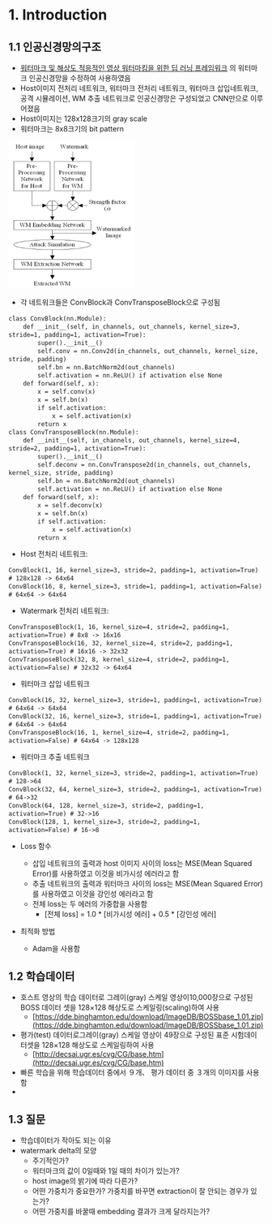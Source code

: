 # 1. Introduction
## 1.1 인공신경망의구조
- [워터마크 및 해상도 적응적인 영상 워터마킹을 위한 딥 러닝 프레임워크](https://scienceon.kisti.re.kr/commons/util/originalView.do?cn=JAKO202011263332864&dbt=JAKO&koi=KISTI1.1003%2FJNL.JAKO202011263332864)
   의 워터마크 인공신경망을 수정하여 사용하였음
- Host이미지 전처리 네트워크, 워터마크 전처리 네트워크, 워터마크 삽입네트워크, 공격 시뮬레이션, WM 추출 네트워크로 인공신경망은 구성되었고 CNN만으로 이루어졌음
- Host이미지는 128x128크기의 gray scale
- 워터마크는 8x8크기의 bit pattern

<img width="250" src="framework.png">

- 각 네트워크들은 ConvBlock과 ConvTransposeBlock으로 구성됨
```
class ConvBlock(nn.Module):
    def __init__(self, in_channels, out_channels, kernel_size=3, stride=1, padding=1, activation=True):
        super().__init__()
        self.conv = nn.Conv2d(in_channels, out_channels, kernel_size, stride, padding)
        self.bn = nn.BatchNorm2d(out_channels)
        self.activation = nn.ReLU() if activation else None
    def forward(self, x):
        x = self.conv(x)
        x = self.bn(x)
        if self.activation:
            x = self.activation(x)
        return x
class ConvTransposeBlock(nn.Module):
    def __init__(self, in_channels, out_channels, kernel_size=4, stride=2, padding=1, activation=True):
        super().__init__()
        self.deconv = nn.ConvTranspose2d(in_channels, out_channels, kernel_size, stride, padding)
        self.bn = nn.BatchNorm2d(out_channels)
        self.activation = nn.ReLU() if activation else None
    def forward(self, x):
        x = self.deconv(x)
        x = self.bn(x)
        if self.activation:
            x = self.activation(x)
        return x
```

- Host 전처리 네트워크:
```
ConvBlock(1, 16, kernel_size=3, stride=2, padding=1, activation=True) # 128x128 -> 64x64
ConvBlock(16, 8, kernel_size=3, stride=1, padding=1, activation=False) # 64x64 -> 64x64
```
- Watermark 전처리 네트워크:
```
ConvTransposeBlock(1, 16, kernel_size=4, stride=2, padding=1, activation=True) # 8x8 -> 16x16
ConvTransposeBlock(16, 32, kernel_size=4, stride=2, padding=1, activation=True) # 16x16 -> 32x32
ConvTransposeBlock(32, 8, kernel_size=4, stride=2, padding=1, activation=False) # 32x32 -> 64x64
```

- 워터마크 삽입 네트워크
```
ConvBlock(16, 32, kernel_size=3, stride=1, padding=1, activation=True) # 64x64 -> 64x64
ConvBlock(32, 16, kernel_size=3, stride=1, padding=1, activation=True) # 64x64 -> 64x64
ConvTransposeBlock(16, 1, kernel_size=4, stride=2, padding=1, activation=False) # 64x64 -> 128x128
```

- 워터마크 추출 네트워크
```
ConvBlock(1, 32, kernel_size=3, stride=2, padding=1, activation=True)   # 128->64
ConvBlock(32, 64, kernel_size=3, stride=2, padding=1, activation=True)  # 64->32
ConvBlock(64, 128, kernel_size=3, stride=2, padding=1, activation=True) # 32->16
ConvBlock(128, 1, kernel_size=3, stride=2, padding=1, activation=False) # 16->8
```

- Loss 함수
   - 삽입 네트워크의 출력과 host 이미지 사이의 loss는 MSE(Mean Squared Error)를 사용하였고 이것을 비가시성 에러라고 함
   - 추출 네트워크의 출력과 워터마크 사이의 loss는 MSE(Mean Squared Error)를 사용하였고 이것을 강인성 에러라고 함
   - 전체 loss는 두 에러의 가중합을 사용함
      - [전체 loss]  = 1.0 * [비가시성 에러] + 0.5 * [강인성 에러]

- 최적화 방법
   - Adam을 사용함

## 1.2 학습데이터
- 호스트 영상의 학습 데이터로 그레이(gray) 스케일 영상이10,000장으로 구성된 BOSS 데이터 셋을 128×128 해상도로 스케일링(scaling)하여 사용
   - [https://dde.binghamton.edu/download/ImageDB/BOSSbase_1.01.zip](https://dde.binghamton.edu/download/ImageDB/BOSSbase_1.01.zip)
- 평가(test) 데이터로그레이(gray) 스케일 영상이 49장으로 구성된 표준 시험데이터셋을 128×128 해상도로 스케일링하여 사용
   - [http://decsai.ugr.es/cvg/CG/base.htm](http://decsai.ugr.es/cvg/CG/base.htm)
- 빠른 학습을 위해 학습데이터 중에서 ９개、 평가 데이터 중 ３개의 이미지를 사용함
- 
## 1.3 질문
 - 학습데이터가 작아도 되는 이유
 - watermark delta의 모양
    -  주기적인가?
    -  워터마크의 값이 0일때와 1일 때의 차이가 있는가?
    -  host image의 밝기에 따라 다른가?
    -  어떤 가중치가 중요한가? 가중치를 바꾸면 extraction이 잘 안되는 경우가 있는가?
    -  어떤 가중치를 바꿀때 embedding 결과가 크게 달라지는가?


